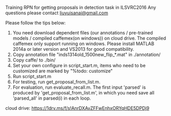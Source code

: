 Training RPN for getting proposals in detection task in ILSVRC2016
Any questions please contact liuyuisanai@gmail.com

Please follow the tips below:
 1. You need download dependent files (our annotations / pre-trained
 models / compiled caffemex(on windows)) on cloud drive. The compiled
 caffemex only support running on windows. Please install MATLAB 2014a
 or later version and VS2013 for good compatibility.
 2. Copy annotation file "inds1314old_1500new_flip_*.mat" in ./annotation/
 3. Copy caffe/ to ./bin/
 4. Set your own configure in script_start.m, items who need to be customized
 are marked by "%todo: customize" 
 5. Run script_start.m
 6. For testing, run get_proposal_from_list.m.
 7. For evaluation, run evaluate_recall.m. The first input 'parsed' is
 produced by 'get_proposal_from_list.m', in which you need save all
 'parsed_all' in parsed(i) in each loop.


cloud drive:
https://1drv.ms/f/s!AnrDXAvZFFwEnhxORYqHDE5DPDj9
